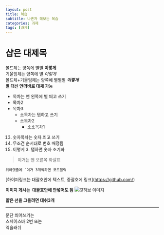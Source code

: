 ```yaml
---
layout: post
title: 복습
subtitle: 나혼자 해보는 복습
categories: 과제
tags: [과제]
---
```

# 샵은 대제목  
볼드체는 양쪽에 별별 **이렇게**  
기울임체는 양쪽에 별 *이렇게*  
볼드체+기울임체는 양쪽에 별별별 ***이렇게***  
**별 대신 언더바로 대체 가능**  


* 목차는 맨 왼쪽에 별 띄고 쓰기
* 목차2
* 목차3
    * 소목차는 탭하고 쓰기
    * 소목차2
        * 소소목차1

13. 숫자목차는 숫자.띄고 쓰기
1. 무조건 순서대로 번호 배정됨
2. 이렇게
    3. 탭하면 숫자 초기화


>이거는 맨 오른쪽 화살표

```
위아랫줄에 `이거 3개씩하면 코드블럭 
``` 


[하이퍼링크는 []() 대괄호안에 텍스트, 중괄호에 링크](https://github.com/)

**이미지 게시는 ![]() 대괄호안에 안넣어도 됨**
![깃허브 이미지](https://img.etnews.com/photonews/1702/919997_20170203152936_096_0002.jpg)

**얇은 선을 그을려면 대쉬3개** 

---

문단 띄어쓰기는  
스페이스바 2번 또는\
역슬래쉬